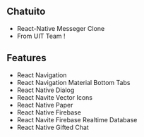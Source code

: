 ## 	Chatuito
* React-Native Messeger Clone 
* From UIT Team !
## Features
* React Navigation
* React Navigation Material Bottom Tabs
* React Native Dialog
* React Navite Vector Icons
* React Native Paper
* React Native Firebase 
* React Navite Firebase Realtime Database
* React Native Gifted Chat

